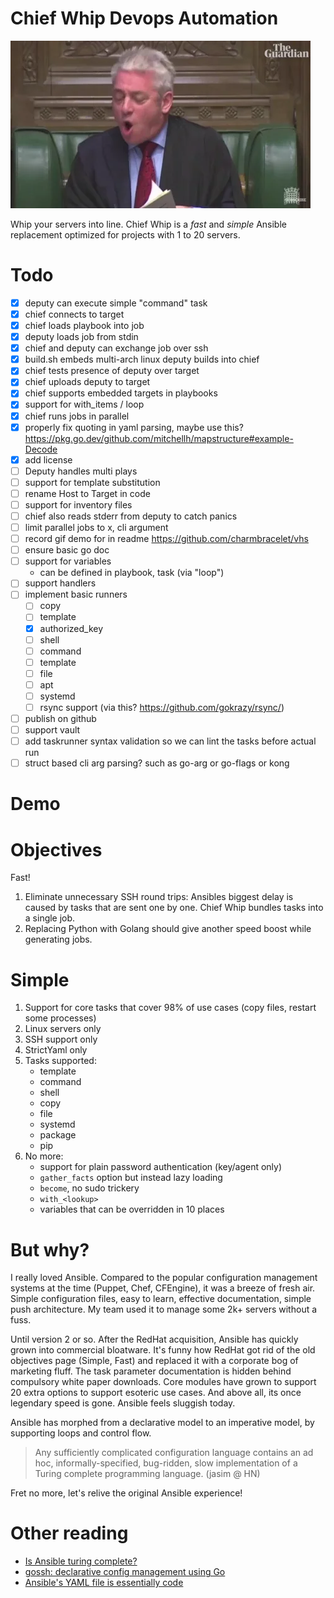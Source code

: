 # Chief Whip Devops Automation

![order, order!](doc/order-order.webp)

Whip your servers into line. Chief Whip is a _fast_ and _simple_ Ansible replacement optimized for projects with 1 to 20 servers. 

# Todo

- [x] deputy can execute simple "command" task
- [x] chief connects to target
- [x] chief loads playbook into job
- [x] deputy loads job from stdin
- [x] chief and deputy can exchange job over ssh
- [x] build.sh embeds multi-arch linux deputy builds into chief
- [x] chief tests presence of deputy over target
- [x] chief uploads deputy to target
- [x] chief supports embedded targets in playbooks
- [x] support for with_items / loop
- [x] chief runs jobs in parallel
- [x] properly fix quoting in yaml parsing, maybe use this? https://pkg.go.dev/github.com/mitchellh/mapstructure#example-Decode
- [x] add license
- [ ] Deputy handles multi plays
- [ ] support for template substitution
- [ ] rename Host to Target in code
- [ ] support for inventory files
- [ ] chief also reads stderr from deputy to catch panics
- [ ] limit parallel jobs to x, cli argument
- [ ] record gif demo for in readme  https://github.com/charmbracelet/vhs
- [ ] ensure basic go doc
- [ ] support for variables
    - can be defined in playbook, task (via "loop")
- [ ] support handlers
- [ ] implement basic runners 
    - [ ] copy
    - [ ] template
    - [x] authorized_key 
    - [ ] shell
    - [ ] command
    - [ ] template
    - [ ] file
    - [ ] apt
    - [ ] systemd
    - [ ] rsync support (via this? https://github.com/gokrazy/rsync/)
- [ ] publish on github
- [ ] support vault
- [ ] add taskrunner syntax validation so we can lint the tasks before actual run
- [ ] struct based cli arg parsing? such as go-arg or go-flags or kong

# Demo

# Objectives

Fast!

1. Eliminate unnecessary SSH round trips: Ansibles biggest delay is caused by tasks that are sent one by one. Chief Whip bundles tasks into a single job. 
2. Replacing Python with Golang should give another speed boost while generating jobs.

# Simple

1. Support for core tasks that cover 98% of use cases (copy files, restart some processes)
2. Linux servers only
3. SSH support only
4. StrictYaml only
1. Tasks supported:
    - template
    - command
    - shell
    - copy
    - file
    - systemd
    - package
    - pip
5. No more:
    - support for plain password authentication (key/agent only)
    - `gather_facts` option but instead lazy loading
    - `become`, no sudo trickery
    - `with_<lookup>`
    - variables that can be overridden in 10 places

# But why?

I really loved Ansible. Compared to the popular configuration management systems at the time (Puppet, Chef, CFEngine), it was a breeze of fresh air. Simple configuration files, easy to learn, effective documentation, simple push architecture. My team used it to manage some 2k+ servers without a fuss. 

Until version 2 or so. After the RedHat acquisition, Ansible has quickly grown into commercial bloatware. It's funny how RedHat got rid of the old objectives page (Simple, Fast) and replaced it with a corporate bog of marketing fluff. The task parameter documentation is hidden behind compulsory white paper downloads. Core modules have grown to support 20 extra options to support esoteric use cases. And above all, its once legendary speed is gone. Ansible feels sluggish today.

Ansible has morphed from a declarative model to an imperative model, by supporting loops and control flow. 

> Any sufficiently complicated configuration language contains an ad hoc, informally-specified, bug-ridden, slow implementation of a Turing complete programming language. (jasim @ HN)

Fret no more, let's relive the original Ansible experience!

# Other reading

- [Is Ansible turing complete?](https://stackoverflow.com/questions/40127586/is-ansible-turing-complete)
- [gossh: declarative config management using Go](https://github.com/krilor/gossh)
- [Ansible's YAML file is essentially code](https://news.ycombinator.com/item?id=16238005)